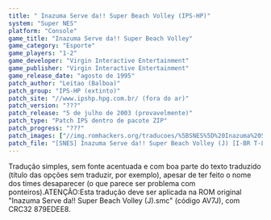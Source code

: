 ```yaml
---
title: " Inazuma Serve da!! Super Beach Volley (IPS-HP)"
system: "Super NES"
platform: "Console"
game_title: "Inazuma Serve da!! Super Beach Volley"
game_category: "Esporte"
game_players: "1-2"
game_developer: "Virgin Interactive Entertainment"
game_publisher: "Virgin Interactive Entertainment"
game_release_date: "agosto de 1995"
patch_author: "Leitao (Balboa)"
patch_group: "IPS-HP (extinto)"
patch_site: "//www.ipshp.hpg.com.br/ (fora do ar)"
patch_version: "???"
patch_release: "5 de julho de 2003 (provavelmente)"
patch_type: "Patch IPS dentro de pacote ZIP"
patch_progress: "???"
patch_images: ["//img.romhackers.org/traducoes/%5BSNES%5D%20Inazuma%20Serve%20da!!%20Super%20Beach%20Volley%20-%20IPS-HP%20-%201.png","//img.romhackers.org/traducoes/%5BSNES%5D%20Inazuma%20Serve%20da!!%20Super%20Beach%20Volley%20-%20IPS-HP%20-%202.png","//img.romhackers.org/traducoes/%5BSNES%5D%20Inazuma%20Serve%20da!!%20Super%20Beach%20Volley%20-%20IPS-HP%20-%203.png"]
patch_file: "[SNES] Inazuma Serve da!! Super Beach Volley (J) [I-BR T-Leitao G-IPS-HP A-2003].zip"
---
```

Tradução simples, sem fonte acentuada e com boa parte do texto traduzido (título das opções sem traduzir, por exemplo), apesar de ter feito o nome dos times desaparecer (o que parece ser problema com ponteiros).ATENÇÃO:Esta tradução deve ser aplicada na ROM original "Inazuma Serve da!! Super Beach Volley (J).smc" (código AV7J), com CRC32 879EDEE8.